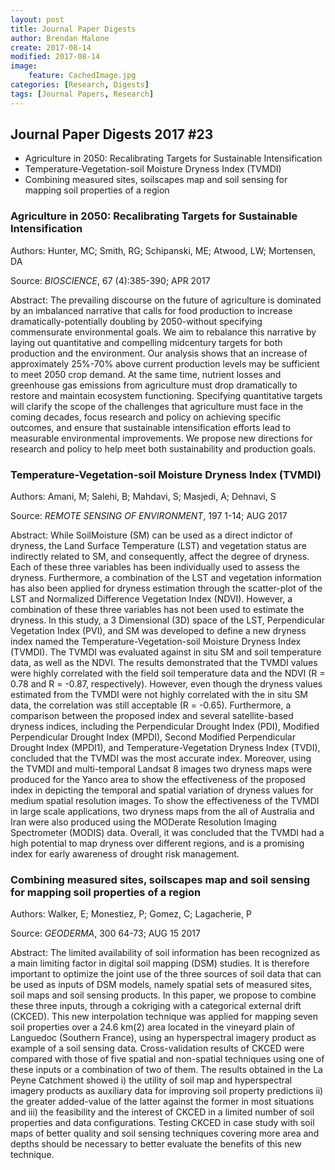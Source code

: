 ```yaml
---
layout: post
title: Journal Paper Digests
author: Brendan Malone
create: 2017-08-14
modified: 2017-08-14
image:
    feature: CachedImage.jpg
categories: [Research, Digests]
tags: [Journal Papers, Research]
---
```


## Journal Paper Digests 2017 #23

* Agriculture in 2050: Recalibrating Targets for Sustainable Intensification
* Temperature-Vegetation-soil Moisture Dryness Index (TVMDI)
* Combining measured sites, soilscapes map and soil sensing for mapping soil properties of a region










<!--more-->

### Agriculture in 2050: Recalibrating Targets for Sustainable Intensification

Authors:
Hunter, MC; Smith, RG; Schipanski, ME; Atwood, LW; Mortensen, DA

Source:
*BIOSCIENCE*, 67 (4):385-390; APR 2017 

Abstract:
The prevailing discourse on the future of agriculture is dominated by an
imbalanced narrative that calls for food production to increase
dramatically-potentially doubling by 2050-without specifying
commensurate environmental goals. We aim to rebalance this narrative by
laying out quantitative and compelling midcentury targets for both
production and the environment. Our analysis shows that an increase of
approximately 25%-70% above current production levels may be sufficient
to meet 2050 crop demand. At the same time, nutrient losses and
greenhouse gas emissions from agriculture must drop dramatically to
restore and maintain ecosystem functioning. Specifying quantitative
targets will clarify the scope of the challenges that agriculture must
face in the coming decades, focus research and policy on achieving
specific outcomes, and ensure that sustainable intensification efforts
lead to measurable environmental improvements. We propose new directions
for research and policy to help meet both sustainability and production
goals.

### Temperature-Vegetation-soil Moisture Dryness Index (TVMDI)

Authors:
Amani, M; Salehi, B; Mahdavi, S; Masjedi, A; Dehnavi, S

Source:
*REMOTE SENSING OF ENVIRONMENT*, 197 1-14; AUG 2017 

Abstract:
While SoilMoisture (SM) can be used as a direct indictor of dryness, the
Land Surface Temperature (LST) and vegetation status are indirectly
related to SM, and consequently, affect the degree of dryness. Each of
these three variables has been individually used to assess the dryness.
Furthermore, a combination of the LST and vegetation information has
also been applied for dryness estimation through the scatter-plot of the
LST and Normalized Difference Vegetation Index (NDVI). However, a
combination of these three variables has not been used to estimate the
dryness. In this study, a 3 Dimensional (3D) space of the LST,
Perpendicular Vegetation Index (PVI), and SM was developed to define a
new dryness index named the Temperature-Vegetation-soil Moisture Dryness
Index (TVMDI). The TVMDI was evaluated against in situ SM and soil
temperature data, as well as the NDVI. The results demonstrated that the
TVMDI values were highly correlated with the field soil temperature data
and the NDVI (R = 0.78 and R = -0.87, respectively). However, even
though the dryness values estimated from the TVMDI were not highly
correlated with the in situ SM data, the correlation was still
acceptable (R = -0.65). Furthermore, a comparison between the proposed
index and several satellite-based dryness indices, including the
Perpendicular Drought Index (PDI), Modified Perpendicular Drought Index
(MPDI), Second Modified Perpendicular Drought Index (MPDI1), and
Temperature-Vegetation Dryness Index (TVDI), concluded that the TVMDI
was the most accurate index. Moreover, using the TVMDI and
multi-temporal Landsat 8 images two dryness maps were produced for the
Yanco area to show the effectiveness of the proposed index in depicting
the temporal and spatial variation of dryness values for medium spatial
resolution images. To show the effectiveness of the TVMDI in large scale
applications, two dryness maps from the all of Australia and Iran were
also produced using the MODerate Resolution Imaging Spectrometer (MODIS)
data. Overall, it was concluded that the TVMDI had a high potential to
map dryness over different regions, and is a promising index for early
awareness of drought risk management.

### Combining measured sites, soilscapes map and soil sensing for mapping soil properties of a region

Authors:
Walker, E; Monestiez, P; Gomez, C; Lagacherie, P

Source:
*GEODERMA*, 300 64-73; AUG 15 2017 

Abstract:
The limited availability of soil information has been recognized as a
main limiting factor in digital soil mapping (DSM) studies. It is
therefore important to optimize the joint use of the three sources of
soil data that can be used as inputs of DSM models, namely spatial sets
of measured sites, soil maps and soil sensing products. In this paper,
we propose to combine these three inputs, through a cokriging with a
categorical external drift (CKCED). This new interpolation technique was
applied for mapping seven soil properties over a 24.6 km(2) area located
in the vineyard plain of Languedoc (Southern France), using an
hyperspectral imagery product as example of a soil sensing data.
Cross-validation results of CKCED were compared with those of five
spatial and non-spatial techniques using one of these inputs or a
combination of two of them. The results obtained in the La Peyne
Catchment showed i) the utility of soil map and hyperspectral imagery
products as auxiliary data for improving soil property predictions ii)
the greater added-value of the latter against the former in most
situations and iii) the feasibility and the interest of CKCED in a
limited number of soil properties and data configurations. Testing CKCED
in case study with soil maps of better quality and soil sensing
techniques covering more area and depths should be necessary to better
evaluate the benefits of this new technique.

